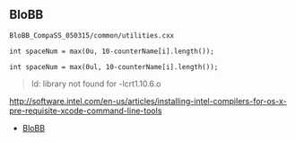 ## BloBB

`BloBB_CompaSS_050315/common/utilities.cxx`

	int spaceNum = max(0u, 10-counterName[i].length());

	int spaceNum = max(0ul, 10-counterName[i].length());

> ld: library not found for -lcrt1.10.6.o

http://software.intel.com/en-us/articles/installing-intel-compilers-for-os-x-pre-requisite-xcode-command-line-tools

- [BloBB](http://vlsicad.eecs.umich.edu/BK/BloBB/)